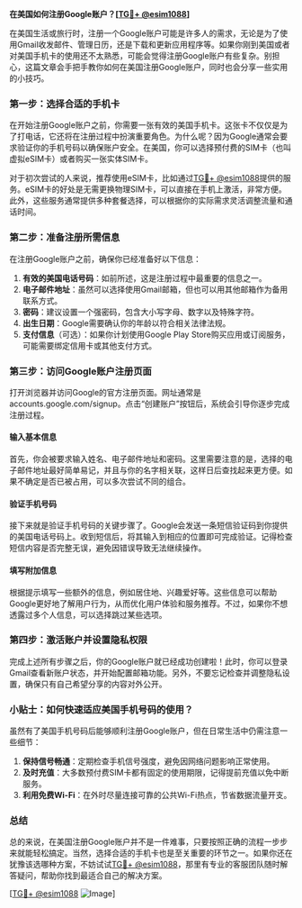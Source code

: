 **在美国如何注册Google账户？[[TG💪+ @esim1088](https://t.me/s/esim1088)]**

在美国生活或旅行时，注册一个Google账户可能是许多人的需求，无论是为了使用Gmail收发邮件、管理日历，还是下载和更新应用程序等。如果你刚到美国或者对美国手机卡的使用还不太熟悉，可能会觉得注册Google账户有些复杂。别担心，这篇文章会手把手教你如何在美国注册Google账户，同时也会分享一些实用的小技巧。

### 第一步：选择合适的手机卡

在开始注册Google账户之前，你需要一张有效的美国手机卡。这张卡不仅仅是为了打电话，它还将在注册过程中扮演重要角色。为什么呢？因为Google通常会要求验证你的手机号码以确保账户安全。在美国，你可以选择预付费的SIM卡（也叫虚拟eSIM卡）或者购买一张实体SIM卡。

对于初次尝试的人来说，推荐使用eSIM卡，比如通过[TG💪+ @esim1088](https://t.me/s/esim1088)提供的服务。eSIM卡的好处是无需更换物理SIM卡，可以直接在手机上激活，非常方便。此外，这些服务通常提供多种套餐选择，可以根据你的实际需求灵活调整流量和通话时间。

### 第二步：准备注册所需信息

在注册Google账户之前，确保你已经准备好以下信息：

1. **有效的美国电话号码**：如前所述，这是注册过程中最重要的信息之一。
2. **电子邮件地址**：虽然可以选择使用Gmail邮箱，但也可以用其他邮箱作为备用联系方式。
3. **密码**：建议设置一个强密码，包含大小写字母、数字以及特殊字符。
4. **出生日期**：Google需要确认你的年龄以符合相关法律法规。
5. **支付信息**（可选）：如果你计划使用Google Play Store购买应用或订阅服务，可能需要绑定信用卡或其他支付方式。

### 第三步：访问Google账户注册页面

打开浏览器并访问Google的官方注册页面。网址通常是accounts.google.com/signup。点击“创建账户”按钮后，系统会引导你逐步完成注册过程。

#### 输入基本信息

首先，你会被要求输入姓名、电子邮件地址和密码。这里需要注意的是，选择的电子邮件地址最好简单易记，并且与你的名字相关联，这样日后查找起来更方便。如果不确定是否已被占用，可以多次尝试不同的组合。

#### 验证手机号码

接下来就是验证手机号码的关键步骤了。Google会发送一条短信验证码到你提供的美国电话号码上。收到短信后，将其输入到相应的位置即可完成验证。记得检查短信内容是否完整无误，避免因错误导致无法继续操作。

#### 填写附加信息

根据提示填写一些额外的信息，例如居住地、兴趣爱好等。这些信息可以帮助Google更好地了解用户行为，从而优化用户体验和服务推荐。不过，如果你不想透露过多个人信息，可以选择跳过某些选项。

### 第四步：激活账户并设置隐私权限

完成上述所有步骤之后，你的Google账户就已经成功创建啦！此时，你可以登录Gmail查看新账户状态，并开始配置邮箱功能。另外，不要忘记检查并调整隐私设置，确保只有自己希望分享的内容对外公开。

### 小贴士：如何快速适应美国手机号码的使用？

虽然有了美国手机号码后能够顺利注册Google账户，但在日常生活中仍需注意一些细节：

1. **保持信号畅通**：定期检查手机信号强度，避免因网络问题影响正常使用。
2. **及时充值**：大多数预付费SIM卡都有固定的使用期限，记得提前充值以免中断服务。
3. **利用免费Wi-Fi**：在外时尽量连接可靠的公共Wi-Fi热点，节省数据流量开支。

### 总结

总的来说，在美国注册Google账户并不是一件难事，只要按照正确的流程一步步来就能轻松搞定。当然，选择合适的手机卡也是至关重要的环节之一。如果你还在犹豫该选哪种方案，不妨试试[TG💪+ @esim1088](https://t.me/s/esim1088)，那里有专业的客服团队随时解答疑问，帮助你找到最适合自己的解决方案。

[[TG💪+ @esim1088](https://t.me/s/esim1088) ![Image](https://i.postimg.cc/4NQfJmqS/Snipaste-2025-05-13-00-14-12.png)]